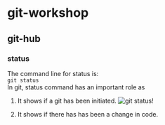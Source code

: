 # git-workshop
## git-hub
### status
The command line for status is: <br/>
`git status` <br/>
In git, status command has an important role as 
1. It shows if a git has been initiated.
![git status!]("E:\sagar\joker.png")



2. It shows if there has has been a change in code.
